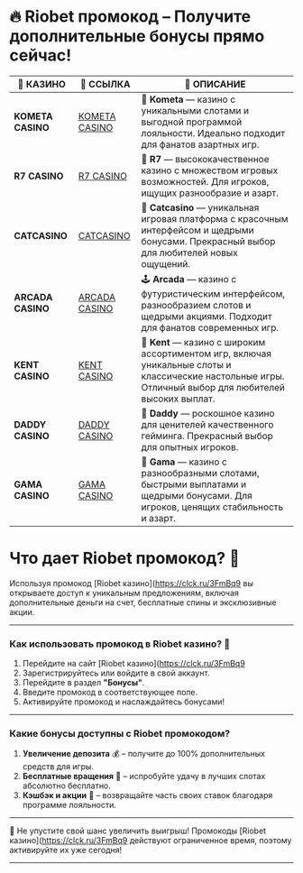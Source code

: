 # 🔥 Riobet промокод – Получите дополнительные бонусы прямо сейчас!


| 🎰 КАЗИНО         | 🔗 ССЫЛКА | 📜 ОПИСАНИЕ                                                                                            |
|------------------|-----------|-------------------------------------------------------------------------------------------------------|
| **KOMETA CASINO** | [KOMETA CASINO](https://spangle-flight.com/sb7d5531e) | 🌠 **Kometa** — казино с уникальными слотами и выгодной программой лояльности. Идеально подходит для фанатов азартных игр. |
| **R7 CASINO**     | [R7 CASINO](https://aristocratic-hall.com/s76cac8ff) | 🎯 **R7** — высококачественное казино с множеством игровых возможностей. Для игроков, ищущих разнообразие и азарт. |
| **CATCASINO**     | [CATCASINO](https://catchthecatthree.com/s31d0a629) | 🐾 **Catcasino** — уникальная игровая платформа с красочным интерфейсом и щедрыми бонусами. Прекрасный выбор для любителей новых ощущений. |
| **ARCADA CASINO**  | [ARCADA CASINO](https://synthed-neonway.com/s361a8387) | 🕹️ **Arcada** — казино с футуристическим интерфейсом, разнообразием слотов и щедрыми акциями. Подходит для фанатов современных игр. |
| **KENT CASINO**    | [KENT CASINO](https://passage-through-deserts.com/s14704f84) | 🎲 **Kent** — казино с широким ассортиментом игр, включая уникальные слоты и классические настольные игры. Отличный выбор для любителей высоких выплат. |
| **DADDY CASINO**   | [DADDY CASINO](https://nice-road-five.com/s6039b8c4) | 👑 **Daddy** — роскошное казино для ценителей качественного гейминга. Прекрасный выбор для опытных игроков. |
| **GAMA CASINO**    | [GAMA CASINO](https://cleellbert.com/s5e041f8c) | 💎 **Gama** — казино с разнообразными слотами, быстрыми выплатами и щедрыми бонусами. Для игроков, ценящих стабильность и азарт. |
# Что дает Riobet промокод? 🌟

Используя промокод [Riobet казино](https://clck.ru/3FmBq9 вы открываете доступ к уникальным предложениям, включая дополнительные деньги на счет, бесплатные спины и эксклюзивные акции.  

---

### Как использовать промокод в Riobet казино? 📝

1. Перейдите на сайт [Riobet казино](https://clck.ru/3FmBq9  
2. Зарегистрируйтесь или войдите в свой аккаунт.  
3. Перейдите в раздел **"Бонусы"**.  
4. Введите промокод в соответствующее поле.  
5. Активируйте промокод и наслаждайтесь бонусами!  

---

### Какие бонусы доступны с Riobet промокодом?

1. **Увеличение депозита** 💰 – получите до 100% дополнительных средств для игры.  
2. **Бесплатные вращения** 🎰 – испробуйте удачу в лучших слотах абсолютно бесплатно.  
3. **Кэшбэк и акции** 🤑 – возвращайте часть своих ставок благодаря программе лояльности.  

---

🎯 Не упустите свой шанс увеличить выигрыш! Промокоды [Riobet казино](https://clck.ru/3FmBq9 действуют ограниченное время, поэтому активируйте их уже сегодня!  

---

